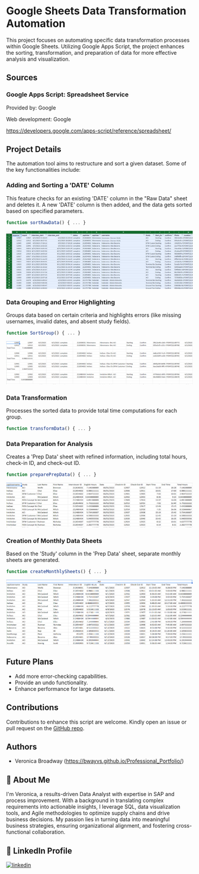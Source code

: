 # Google Sheets Data Transformation Automation

This project focuses on automating specific data transformation processes within Google Sheets. Utilizing Google Apps Script, the project enhances the sorting, transformation, and preparation of data for more effective analysis and visualization.

## Sources

### Google Apps Script: Spreadsheet Service

Provided by: Google

Web development: Google

https://developers.google.com/apps-script/reference/spreadsheet/

## Project Details

The automation tool aims to restructure and sort a given dataset. Some of the key functionalities include:

### Adding and Sorting a 'DATE' Column
This feature checks for an existing 'DATE' column in the "Raw Data" sheet and deletes it. A new 'DATE' column is then added, and the data gets sorted based on specified parameters.

```javascript
function sortRawData() { ... }
```
![Data Grouping Screenshot](https://github.com/bwayvs/AutomationProject_ClockIn-ClockOut/blob/main/images/Raw%20Data.png)

### Data Grouping and Error Highlighting
Groups data based on certain criteria and highlights errors (like missing usernames, invalid dates, and absent study fields).

```javascript
function SortGroup() { ... }
```

![Data Grouping Screenshot](https://github.com/bwayvs/AutomationProject_ClockIn-ClockOut/blob/main/images/Sorted%20Data.png)

### Data Transformation
Processes the sorted data to provide total time computations for each group.

```javascript
function transformData() { ... }
```

### Data Preparation for Analysis
Creates a 'Prep Data' sheet with refined information, including total hours, check-in ID, and check-out ID.

```javascript
function preparePrepData() { ... }
```
![Data Transformation Screenshot](https://github.com/bwayvs/AutomationProject_ClockIn-ClockOut/blob/main/images/Prepped%20Data.png)

### Creation of Monthly Data Sheets
Based on the 'Study' column in the 'Prep Data' sheet, separate monthly sheets are generated.

```javascript
function createMonthlySheets() { ... }
```

![Monthly Sheets Screenshot](https://github.com/bwayvs/AutomationProject_ClockIn-ClockOut/blob/main/images/Study%20Data.png)

## Future Plans

- Add more error-checking capabilities.
- Provide an undo functionality.
- Enhance performance for large datasets.

## Contributions
Contributions to enhance this script are welcome. Kindly open an issue or pull request on the [GitHub repo](https://github.com/YourUsername/GoogleSheets_DataTransformation).


## Authors

- Veronica Broadway (https://bwayvs.github.io/Professional_Portfolio/)

## 🚀 About Me
I'm Veronica, a results-driven Data Analyst with expertise in SAP and process improvement. With a background in translating complex requirements into actionable insights, I leverage SQL, data visualization tools, and Agile methodologies to optimize supply chains and drive business decisions. My passion lies in turning data into meaningful business strategies, ensuring organizational alignment, and fostering cross-functional collaboration.

## 🔗 LinkedIn Profile
[![linkedin](https://img.shields.io/badge/linkedin-0A66C2?style=for-the-badge&logo=linkedin&logoColor=white)](https://www.linkedin.com/in/veronicabroadway/)



